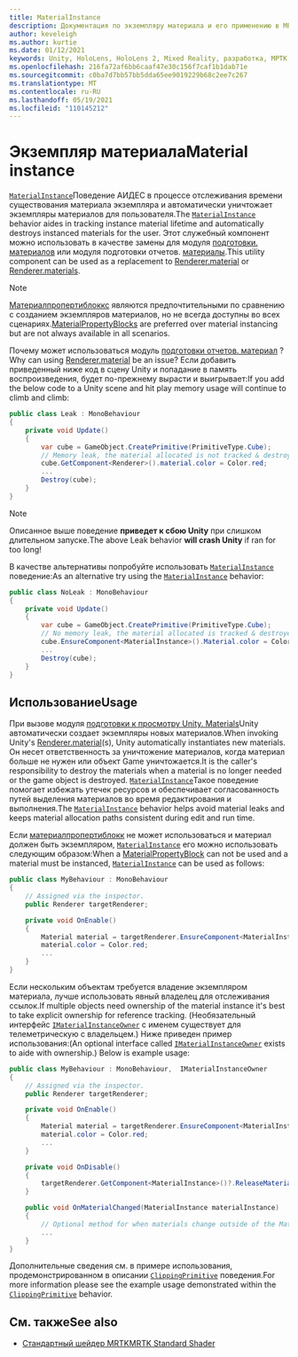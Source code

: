 ```yaml
---
title: MaterialInstance
description: Документация по экземпляру материала и его применению в МРТК
author: keveleigh
ms.author: kurtie
ms.date: 01/12/2021
keywords: Unity, HoloLens, HoloLens 2, Mixed Reality, разработка, МРТК, Материалинстанце,
ms.openlocfilehash: 216fa72af6bb6caaf47e30c156f7caf1b1dab71e
ms.sourcegitcommit: c0ba7d7bb57bb5dda65ee9019229b68c2ee7c267
ms.translationtype: MT
ms.contentlocale: ru-RU
ms.lasthandoff: 05/19/2021
ms.locfileid: "110145212"
---
```

# <a name="material-instance"></a><span data-ttu-id="df027-104">Экземпляр материала</span><span class="sxs-lookup"><span data-stu-id="df027-104">Material instance</span></span>

<span data-ttu-id="df027-105">[`MaterialInstance`](xref:Microsoft.MixedReality.Toolkit.Rendering.MaterialInstance)Поведение АИДЕС в процессе отслеживания времени существования материала экземпляра и автоматически уничтожает экземпляры материалов для пользователя.</span><span class="sxs-lookup"><span data-stu-id="df027-105">The [`MaterialInstance`](xref:Microsoft.MixedReality.Toolkit.Rendering.MaterialInstance) behavior aides in tracking instance material lifetime and automatically destroys instanced materials for the user.</span></span> <span data-ttu-id="df027-106">Этот служебный компонент можно использовать в качестве замены для модуля [подготовки. материалов](https://docs.unity3d.com/ScriptReference/Renderer-material.html) или модуля подготовки отчетов. [материалы](https://docs.unity3d.com/ScriptReference/Renderer-materials.html).</span><span class="sxs-lookup"><span data-stu-id="df027-106">This utility component can be used as a replacement to [Renderer.material](https://docs.unity3d.com/ScriptReference/Renderer-material.html) or [Renderer.materials](https://docs.unity3d.com/ScriptReference/Renderer-materials.html).</span></span>

> [!NOTE]
> <span data-ttu-id="df027-107">[Материалпропертиблоккс](https://docs.unity3d.com/ScriptReference/MaterialPropertyBlock.html) являются предпочтительными по сравнению с созданием экземпляров материалов, но не всегда доступны во всех сценариях.</span><span class="sxs-lookup"><span data-stu-id="df027-107">[MaterialPropertyBlocks](https://docs.unity3d.com/ScriptReference/MaterialPropertyBlock.html) are preferred over material instancing but are not always available  in all scenarios.</span></span>

<span data-ttu-id="df027-108">Почему может использоваться модуль [подготовки отчетов. материал](https://docs.unity3d.com/ScriptReference/Renderer-material.html) ?</span><span class="sxs-lookup"><span data-stu-id="df027-108">Why can using [Renderer.material](https://docs.unity3d.com/ScriptReference/Renderer-material.html) be an issue?</span></span> <span data-ttu-id="df027-109">Если добавить приведенный ниже код в сцену Unity и попадание в память воспроизведения, будет по-прежнему вырасти и выигрывает:</span><span class="sxs-lookup"><span data-stu-id="df027-109">If you add the below code to a Unity scene and hit play memory usage will continue to climb and climb:</span></span>

```c#
public class Leak : MonoBehaviour
{
    private void Update()
    {
        var cube = GameObject.CreatePrimitive(PrimitiveType.Cube);
        // Memory leak, the material allocated is not tracked & destroyed.
        cube.GetComponent<Renderer>().material.color = Color.red;
        ...
        Destroy(cube);
    }
}
```

> [!NOTE]
> <span data-ttu-id="df027-110">Описанное выше поведение **приведет к сбою Unity** при слишком длительном запуске.</span><span class="sxs-lookup"><span data-stu-id="df027-110">The above Leak behavior **will crash Unity** if ran for too long!</span></span>

<span data-ttu-id="df027-111">В качестве альтернативы попробуйте использовать [`MaterialInstance`](xref:Microsoft.MixedReality.Toolkit.Rendering.MaterialInstance) поведение:</span><span class="sxs-lookup"><span data-stu-id="df027-111">As an alternative try using the [`MaterialInstance`](xref:Microsoft.MixedReality.Toolkit.Rendering.MaterialInstance) behavior:</span></span>

```c#
public class NoLeak : MonoBehaviour
{
    private void Update()
    {
        var cube = GameObject.CreatePrimitive(PrimitiveType.Cube);
        // No memory leak, the material allocated is tracked & destroyed by MaterialInstance.
        cube.EnsureComponent<MaterialInstance>().Material.color = Color.red;
        ...
        Destroy(cube);
    }
}
```

## <a name="usage"></a><span data-ttu-id="df027-112">Использование</span><span class="sxs-lookup"><span data-stu-id="df027-112">Usage</span></span>

<span data-ttu-id="df027-113">При вызове модуля [подготовки к просмотру Unity. Materials](https://docs.unity3d.com/ScriptReference/Renderer-material.html)Unity автоматически создает экземпляры новых материалов.</span><span class="sxs-lookup"><span data-stu-id="df027-113">When invoking Unity's [Renderer.material](https://docs.unity3d.com/ScriptReference/Renderer-material.html)(s), Unity automatically instantiates new materials.</span></span> <span data-ttu-id="df027-114">Он несет ответственность за уничтожение материалов, когда материал больше не нужен или объект Game уничтожается.</span><span class="sxs-lookup"><span data-stu-id="df027-114">It is the caller's responsibility to destroy the materials when a material is no longer needed or the game object is destroyed.</span></span> <span data-ttu-id="df027-115">[`MaterialInstance`](xref:Microsoft.MixedReality.Toolkit.Rendering.MaterialInstance)Такое поведение помогает избежать утечек ресурсов и обеспечивает согласованность путей выделения материалов во время редактирования и выполнения.</span><span class="sxs-lookup"><span data-stu-id="df027-115">The [`MaterialInstance`](xref:Microsoft.MixedReality.Toolkit.Rendering.MaterialInstance) behavior helps avoid material leaks and keeps material allocation paths consistent during edit and run time.</span></span>

<span data-ttu-id="df027-116">Если [материалпропертиблокк](https://docs.unity3d.com/ScriptReference/MaterialPropertyBlock.html) не может использоваться и материал должен быть экземпляром, [`MaterialInstance`](xref:Microsoft.MixedReality.Toolkit.Rendering.MaterialInstance) его можно использовать следующим образом:</span><span class="sxs-lookup"><span data-stu-id="df027-116">When a [MaterialPropertyBlock](https://docs.unity3d.com/ScriptReference/MaterialPropertyBlock.html) can not be used and a material must be instanced, [`MaterialInstance`](xref:Microsoft.MixedReality.Toolkit.Rendering.MaterialInstance) can be used as follows:</span></span>

```c#
public class MyBehaviour : MonoBehaviour
{
    // Assigned via the inspector.
    public Renderer targetRenderer;

    private void OnEnable()
    {
        Material material = targetRenderer.EnsureComponent<MaterialInstance>().Material;
        material.color = Color.red;
        ...
    }
}
```

<span data-ttu-id="df027-117">Если нескольким объектам требуется владение экземпляром материала, лучше использовать явный владелец для отслеживания ссылок.</span><span class="sxs-lookup"><span data-stu-id="df027-117">If multiple objects need ownership of the material instance it's best to take explicit ownership for reference tracking.</span></span> <span data-ttu-id="df027-118">(Необязательный интерфейс [`IMaterialInstanceOwner`](xref:Microsoft.MixedReality.Toolkit.Rendering.IMaterialInstanceOwner) с именем существует для телеметрическую с владельцем.) Ниже приведен пример использования:</span><span class="sxs-lookup"><span data-stu-id="df027-118">(An optional interface called [`IMaterialInstanceOwner`](xref:Microsoft.MixedReality.Toolkit.Rendering.IMaterialInstanceOwner) exists to aide with ownership.) Below is example usage:</span></span>

```c#
public class MyBehaviour : MonoBehaviour,  IMaterialInstanceOwner
{
    // Assigned via the inspector.
    public Renderer targetRenderer;

    private void OnEnable()
    {
        Material material = targetRenderer.EnsureComponent<MaterialInstance>().AcquireMaterial(this);
        material.color = Color.red;
        ...
    }

    private void OnDisable()
    {
        targetRenderer.GetComponent<MaterialInstance>()?.ReleaseMaterial(this)
    }

    public void OnMaterialChanged(MaterialInstance materialInstance)
    {
        // Optional method for when materials change outside of the MaterialInstance.
        ...
    }
}
```

<span data-ttu-id="df027-119">Дополнительные сведения см. в примере использования, продемонстрированном в описании [`ClippingPrimitive`](xref:Microsoft.MixedReality.Toolkit.Utilities.ClippingPrimitive) поведения.</span><span class="sxs-lookup"><span data-stu-id="df027-119">For more information please see the example usage demonstrated within the [`ClippingPrimitive`](xref:Microsoft.MixedReality.Toolkit.Utilities.ClippingPrimitive) behavior.</span></span>

## <a name="see-also"></a><span data-ttu-id="df027-120">См. также</span><span class="sxs-lookup"><span data-stu-id="df027-120">See also</span></span>

* [<span data-ttu-id="df027-121">Стандартный шейдер MRTK</span><span class="sxs-lookup"><span data-stu-id="df027-121">MRTK Standard Shader</span></span>](mrtk-standard-shader.md)
